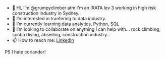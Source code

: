 - 👋 Hi, I’m @grumpyclimber atm I'm an IRATA lev 3 working in high risk construction industry in Sydney.
- 👀 I’m interested in tranfering to data industry.
- 🌱 I’m currently learning data analytics, Python, SQL
- 💞️ I’m looking to collaborate on anything I can help with... rock climbing, scuba diving, abseiling, construction industry...
- 📫 How to reach me: [LinkedIn](https://www.linkedin.com/in/adam-kubalica-787a79220/)

PS I hate coriander!

<!---
grumpyclimber/grumpyclimber is a ✨ special ✨ repository because its `README.md` (this file) appears on your GitHub profile.
You can click the Preview link to take a look at your changes.
--->
